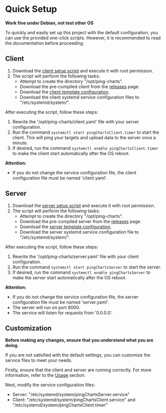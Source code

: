 # Quick Setup

**Work fine under Debian, not test other OS**

To quickly and easily set up this project with the default configuration, you can use the provided one-click scripts. However, it is recommended to read the documentation before proceeding.

## Client

1. Download the [client setup script](../scripts/client.sh) and execute it with root permission.
2. The script will perform the following tasks:
   - Attempt to create the directory "/opt/ping-charts".
   - Download the pre-compiled client from the [releases](https://github.com/eastarpen/ping-charts/releases) page.
   - Download the [client template configuration](../doc/templates/client.yaml).
   - Download the client systemd service configuration files to "/etc/systemd/system/".

After executing the script, follow these steps:

1. Rewrite the '/opt/ping-charts/client.yaml' file with your server configuration.
2. Run the command `systemctl start pingChartsClient.timer` to start the client. This will ping your targets and upload data to the server once a minute.
3. If desired, run the command `systemctl enable pingChartsClient.timer` to make the client start automatically after the OS reboot.

**Attention:**
- If you do not change the service configuration file, the client configuration file must be named 'client.yaml'.

## Server

1. Download the [server setup script](../scripts/server.sh) and execute it with root permission.
2. The script will perform the following tasks:
   - Attempt to create the directory "/opt/ping-charts".
   - Download the pre-compiled server from the [releases](https://github.com/eastarpen/ping-charts/releases) page.
   - Download the [server template configuration](../doc/templates/server.yaml).
   - Download the server systemd service configuration file to "/etc/systemd/system/".

After executing the script, follow these steps:

1. Rewrite the '/opt/ping-charts/server.yaml' file with your client configuration.
2. Run the command `systemctl start pingChartsServer` to start the server.
3. If desired, run the command `systemctl enable pingChartsServer` to make the server start automatically after the OS reboot.

**Attention:**
- If you do not change the service configuration file, the server configuration file must be named 'server.yaml'.
- The server will run on port 8000.
- The service will listen for requests from '0.0.0.0'.

## Customization

**Before making any changes, ensure that you understand what you are doing.**

If you are not satisfied with the default settings, you can customize the service files to meet your needs.

Firstly, ensure that the client and server are running correctly. For more information, refer to the [Usage](../README.md#Usage) section.

Next, modify the service configuration files:

- Server: "/etc/systemd/system/pingChartsServer.service"
- Client: "/etc/systemd/system/pingChartsClient.service" and "/etc/systemd/system/pingChartsClient.timer"

